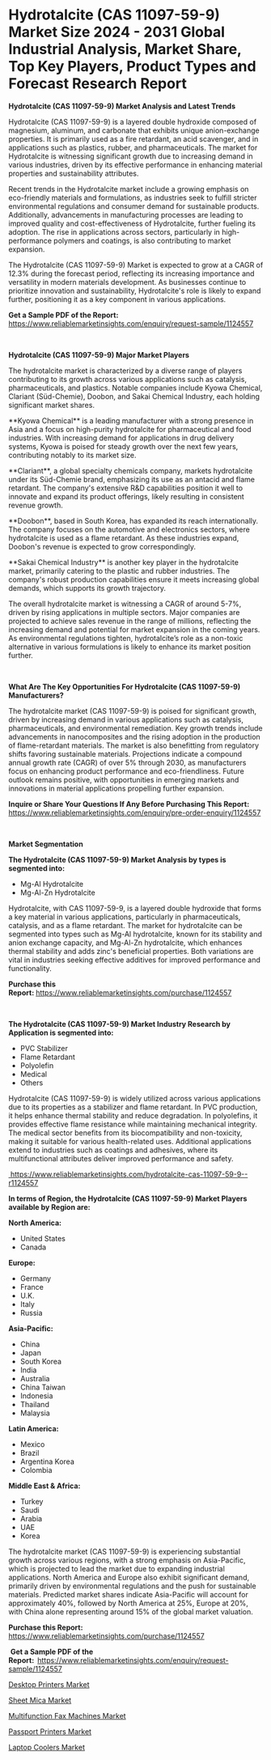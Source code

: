 <p><h1>Hydrotalcite (CAS 11097-59-9) Market Size 2024 - 2031 Global Industrial Analysis, Market Share, Top Key Players, Product Types and Forecast Research Report</h1></p><p><strong>Hydrotalcite (CAS 11097-59-9) Market Analysis and Latest Trends</strong></p>
<p><p>Hydrotalcite (CAS 11097-59-9) is a layered double hydroxide composed of magnesium, aluminum, and carbonate that exhibits unique anion-exchange properties. It is primarily used as a fire retardant, an acid scavenger, and in applications such as plastics, rubber, and pharmaceuticals. The market for Hydrotalcite is witnessing significant growth due to increasing demand in various industries, driven by its effective performance in enhancing material properties and sustainability attributes.</p><p>Recent trends in the Hydrotalcite market include a growing emphasis on eco-friendly materials and formulations, as industries seek to fulfill stricter environmental regulations and consumer demand for sustainable products. Additionally, advancements in manufacturing processes are leading to improved quality and cost-effectiveness of Hydrotalcite, further fueling its adoption. The rise in applications across sectors, particularly in high-performance polymers and coatings, is also contributing to market expansion. </p><p>The Hydrotalcite (CAS 11097-59-9) Market is expected to grow at a CAGR of 12.3% during the forecast period, reflecting its increasing importance and versatility in modern materials development. As businesses continue to prioritize innovation and sustainability, Hydrotalcite's role is likely to expand further, positioning it as a key component in various applications.</p></p>
<p><strong>Get a Sample PDF of the Report:&nbsp;</strong> <a href="https://www.reliablemarketinsights.com/enquiry/request-sample/1124557?utm_campaign=1887&utm_medium=2&utm_source=Github&utm_content=ia&utm_term=26122024&utm_id=hydrotalcite-cas-11097-59-9">https://www.reliablemarketinsights.com/enquiry/request-sample/1124557</a></p>
<p>&nbsp;</p>
<p><strong>Hydrotalcite (CAS 11097-59-9) Major Market Players</strong></p>
<p><p>The hydrotalcite market is characterized by a diverse range of players contributing to its growth across various applications such as catalysis, pharmaceuticals, and plastics. Notable companies include Kyowa Chemical, Clariant (Süd-Chemie), Doobon, and Sakai Chemical Industry, each holding significant market shares.</p><p>**Kyowa Chemical** is a leading manufacturer with a strong presence in Asia and a focus on high-purity hydrotalcite for pharmaceutical and food industries. With increasing demand for applications in drug delivery systems, Kyowa is poised for steady growth over the next few years, contributing notably to its market size.</p><p>**Clariant**, a global specialty chemicals company, markets hydrotalcite under its Süd-Chemie brand, emphasizing its use as an antacid and flame retardant. The company's extensive R&D capabilities position it well to innovate and expand its product offerings, likely resulting in consistent revenue growth.</p><p>**Doobon**, based in South Korea, has expanded its reach internationally. The company focuses on the automotive and electronics sectors, where hydrotalcite is used as a flame retardant. As these industries expand, Doobon's revenue is expected to grow correspondingly.</p><p>**Sakai Chemical Industry** is another key player in the hydrotalcite market, primarily catering to the plastic and rubber industries. The company's robust production capabilities ensure it meets increasing global demands, which supports its growth trajectory.</p><p>The overall hydrotalcite market is witnessing a CAGR of around 5-7%, driven by rising applications in multiple sectors. Major companies are projected to achieve sales revenue in the range of millions, reflecting the increasing demand and potential for market expansion in the coming years. As environmental regulations tighten, hydrotalcite’s role as a non-toxic alternative in various formulations is likely to enhance its market position further.</p></p>
<p>&nbsp;</p>
<p><strong>What Are The Key Opportunities For Hydrotalcite (CAS 11097-59-9) Manufacturers?</strong></p>
<p><p>The hydrotalcite market (CAS 11097-59-9) is poised for significant growth, driven by increasing demand in various applications such as catalysis, pharmaceuticals, and environmental remediation. Key growth trends include advancements in nanocomposites and the rising adoption in the production of flame-retardant materials. The market is also benefitting from regulatory shifts favoring sustainable materials. Projections indicate a compound annual growth rate (CAGR) of over 5% through 2030, as manufacturers focus on enhancing product performance and eco-friendliness. Future outlook remains positive, with opportunities in emerging markets and innovations in material applications propelling further expansion.</p></p>
<p><strong>Inquire or Share Your Questions If Any Before Purchasing This Report:</strong> <a href="https://www.reliablemarketinsights.com/enquiry/pre-order-enquiry/1124557?utm_campaign=1887&utm_medium=2&utm_source=Github&utm_content=ia&utm_term=26122024&utm_id=hydrotalcite-cas-11097-59-9">https://www.reliablemarketinsights.com/enquiry/pre-order-enquiry/1124557</a></p>
<p>&nbsp;</p>
<p><strong>Market Segmentation</strong></p>
<p><strong>The Hydrotalcite (CAS 11097-59-9) Market Analysis by types is segmented into:</strong></p>
<p><ul><li>Mg-Al Hydrotalcite</li><li>Mg-Al-Zn Hydrotalcite</li></ul></p>
<p><p>Hydrotalcite, with CAS 11097-59-9, is a layered double hydroxide that forms a key material in various applications, particularly in pharmaceuticals, catalysis, and as a flame retardant. The market for hydrotalcite can be segmented into types such as Mg-Al hydrotalcite, known for its stability and anion exchange capacity, and Mg-Al-Zn hydrotalcite, which enhances thermal stability and adds zinc's beneficial properties. Both variations are vital in industries seeking effective additives for improved performance and functionality.</p></p>
<p><strong>Purchase this Report:&nbsp;</strong><a href="https://www.reliablemarketinsights.com/purchase/1124557?utm_campaign=1887&utm_medium=2&utm_source=Github&utm_content=ia&utm_term=26122024&utm_id=hydrotalcite-cas-11097-59-9">https://www.reliablemarketinsights.com/purchase/1124557</a></p>
<p>&nbsp;</p>
<p><strong>The Hydrotalcite (CAS 11097-59-9) Market Industry Research by Application is segmented into:</strong></p>
<p><ul><li>PVC Stabilizer</li><li>Flame Retardant</li><li>Polyolefin</li><li>Medical</li><li>Others</li></ul></p>
<p><p>Hydrotalcite (CAS 11097-59-9) is widely utilized across various applications due to its properties as a stabilizer and flame retardant. In PVC production, it helps enhance thermal stability and reduce degradation. In polyolefins, it provides effective flame resistance while maintaining mechanical integrity. The medical sector benefits from its biocompatibility and non-toxicity, making it suitable for various health-related uses. Additional applications extend to industries such as coatings and adhesives, where its multifunctional attributes deliver improved performance and safety.</p></p>
<p><a href="https://www.reliablemarketinsights.com/hydrotalcite-cas-11097-59-9--r1124557?utm_campaign=1887&utm_medium=2&utm_source=Github&utm_content=ia&utm_term=26122024&utm_id=hydrotalcite-cas-11097-59-9">&nbsp;https://www.reliablemarketinsights.com/hydrotalcite-cas-11097-59-9--r1124557</a></p>
<p><strong>In terms of Region, the Hydrotalcite (CAS 11097-59-9) Market Players available by Region are:</strong></p>
<p>
    <p> <strong> North America: </strong>
        <ul>
            <li>United States</li>
            <li>Canada</li>
        </ul>
        </p> 
    <p> <strong> Europe: </strong>
        <ul>
            <li>Germany</li>
            <li>France</li>
            <li>U.K.</li>
            <li>Italy</li>
            <li>Russia</li>
        </ul>
        </p> 
    <p> <strong> Asia-Pacific: </strong>
        <ul>
            <li>China</li>
            <li>Japan</li>
            <li>South Korea</li>
            <li>India</li>
            <li>Australia</li>
            <li>China Taiwan</li>
            <li>Indonesia</li>
            <li>Thailand</li>
            <li>Malaysia</li>
        </ul>
        </p> 
    <p> <strong> Latin America: </strong>
        <ul>
            <li>Mexico</li>
            <li>Brazil</li>
            <li>Argentina Korea</li>
            <li>Colombia</li>
        </ul>
        </p> 
    <p> <strong> Middle East & Africa: </strong>
        <ul>
            <li>Turkey</li>
            <li>Saudi</li>
            <li>Arabia</li>
            <li>UAE</li>
            <li>Korea</li>
        </ul>
    </p>
    </p>
<p><p>The hydrotalcite market (CAS 11097-59-9) is experiencing substantial growth across various regions, with a strong emphasis on Asia-Pacific, which is projected to lead the market due to expanding industrial applications. North America and Europe also exhibit significant demand, primarily driven by environmental regulations and the push for sustainable materials. Predicted market shares indicate Asia-Pacific will account for approximately 40%, followed by North America at 25%, Europe at 20%, with China alone representing around 15% of the global market valuation.</p></p>
<p><strong>Purchase this Report: </strong><a href="https://www.reliablemarketinsights.com/purchase/1124557?utm_campaign=1887&utm_medium=2&utm_source=Github&utm_content=ia&utm_term=26122024&utm_id=hydrotalcite-cas-11097-59-9">https://www.reliablemarketinsights.com/purchase/1124557</a></p>
<p>&nbsp;<strong>Get a Sample PDF of the Report:&nbsp;&nbsp;</strong><a href="https://www.reliablemarketinsights.com/enquiry/request-sample/1124557?utm_campaign=1887&utm_medium=2&utm_source=Github&utm_content=ia&utm_term=26122024&utm_id=hydrotalcite-cas-11097-59-9">https://www.reliablemarketinsights.com/enquiry/request-sample/1124557</a></p>
<p><strong></strong></p>
<p><p><a href="https://www.linkedin.com/pulse/navigating-desktop-printers-market-expert-analysis-forecast-pbfxf?utm_campaign=1887&utm_medium=2&utm_source=Github&utm_content=ia&utm_term=26122024&utm_id=hydrotalcite-cas-11097-59-9">Desktop Printers Market</a></p><p><a href="https://www.linkedin.com/pulse/c-glance-reports-anmec?utm_campaign=1887&utm_medium=2&utm_source=Github&utm_content=ia&utm_term=26122024&utm_id=hydrotalcite-cas-11097-59-9">Sheet Mica Market</a></p><p><a href="https://www.linkedin.com/pulse/examining-multifunction-fax-machines-market-globally-latest-0o5hf?utm_campaign=1887&utm_medium=2&utm_source=Github&utm_content=ia&utm_term=26122024&utm_id=hydrotalcite-cas-11097-59-9">Multifunction Fax Machines Market</a></p><p><a href="https://www.linkedin.com/pulse/passport-printers-market-analysis-size-share-sales-industry-gjbof?utm_campaign=1887&utm_medium=2&utm_source=Github&utm_content=ia&utm_term=26122024&utm_id=hydrotalcite-cas-11097-59-9">Passport Printers Market</a></p><p><a href="https://www.linkedin.com/pulse/thorough-analysis-laptop-coolers-market-withits-anticipated-gg7pf?utm_campaign=1887&utm_medium=2&utm_source=Github&utm_content=ia&utm_term=26122024&utm_id=hydrotalcite-cas-11097-59-9">Laptop Coolers Market</a></p></p>